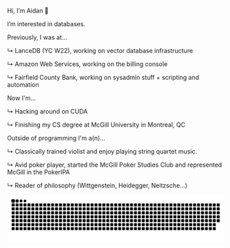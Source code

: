 Hi, I’m Aidan 👋 

I’m interested in databases.

Previously, I was at...

↳ LanceDB (YC W22), working on vector database infrastructure

↳ Amazon Web Services, working on the billing console

↳ Fairfield County Bank, working on sysadmin stuff + scripting and automation


Now I'm...

↳ Hacking around on CUDA

↳ Finishing my CS degree at McGill University in Montreal, QC


Outside of programming I'm a(n)...

↳ Classically trained violist and enjoy playing string quartet music.

↳ Avid poker player, started the McGill Poker Studies Club and represented McGill in the PokerIPA

↳ Reader of philosophy (Wittgenstein, Heidegger, Neitzsche...)

<picture>
  <source media="(prefers-color-scheme: dark)" srcset="https://raw.githubusercontent.com/aidangomar/aidangomar/output/github-contribution-grid-snake-dark.svg">
  <source media="(prefers-color-scheme: light)" srcset="https://raw.githubusercontent.com/aidangomar/aidangomar/output/github-contribution-grid-snake.svg">
  <img alt="github contribution grid snake animation" src="https://raw.githubusercontent.com/aidangomar/aidangomar/output/github-contribution-grid-snake.svg">
</picture>
